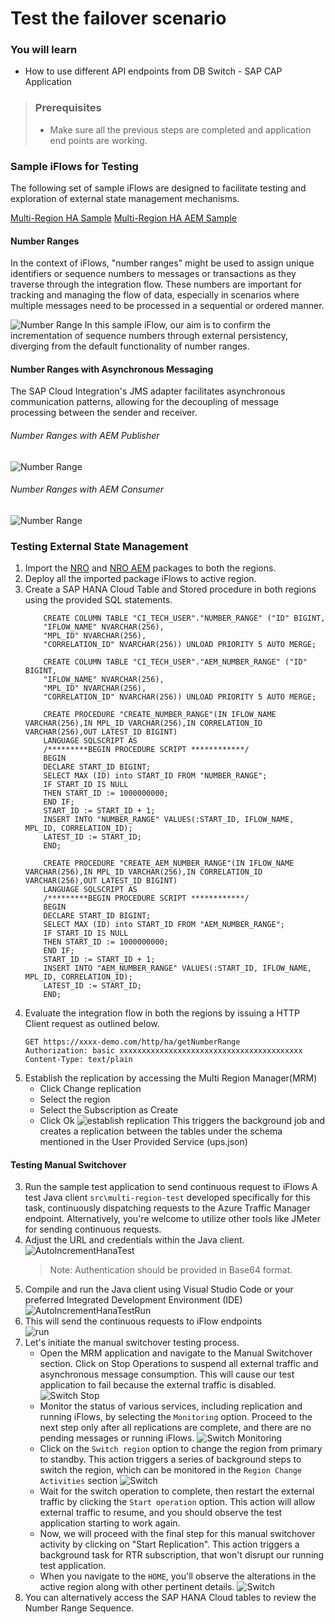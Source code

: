 # Test the failover scenario

### You will learn
 - How to use different API endpoints from DB Switch - SAP CAP Application   

> ### Prerequisites
> - Make sure all the previous steps are completed and application end points are working.

### Sample iFlows for Testing
The following set of sample iFlows are designed to facilitate testing and exploration of external state management mechanisms.

[Multi-Region HA Sample](./iFlows/Multi-Region%20HA.zip)
[Multi-Region HA AEM Sample](./iFlows/Multi-Region%20HA%20AEM.zip)

 #### Number Ranges
In the context of iFlows, "number ranges" might be used to assign unique identifiers or sequence numbers to messages or transactions as they traverse through the integration flow. These numbers are important for tracking and managing the flow of data, especially in scenarios where multiple messages need to be processed in a sequential or ordered manner.

![Number Range](./images/iFlow_NRO.png)
In this sample iFlow, our aim is to confirm the incrementation of sequence numbers through external persistency, diverging from the default functionality of number ranges. 
#### Number Ranges with Asynchronous Messaging
The SAP Cloud Integration's JMS adapter facilitates asynchronous communication patterns, allowing for the decoupling of message processing between the sender and receiver.
###### Number Ranges with AEM Publisher  
![Number Range](./images/iFlow_NROAEMPublisher.png)

###### Number Ranges with AEM Consumer 
![Number Range](./images/iFlow_NROAEMConsumer.png)


### Testing External State Management

1. Import the [NRO](./iFlows/Multi-Region%20HA.zip) and [NRO AEM](./iFlows/Multi-Region%20HA%20AEM.zip) packages to both the regions.
2. Deploy all the imported package iFlows to active region. 
3. Create a SAP HANA Cloud Table and Stored procedure in both regions using the provided SQL statements.
    ```
        CREATE COLUMN TABLE "CI_TECH_USER"."NUMBER_RANGE" ("ID" BIGINT,
        "IFLOW_NAME" NVARCHAR(256),
        "MPL_ID" NVARCHAR(256),
        "CORRELATION_ID" NVARCHAR(256)) UNLOAD PRIORITY 5 AUTO MERGE;

        CREATE COLUMN TABLE "CI_TECH_USER"."AEM_NUMBER_RANGE" ("ID" BIGINT,
        "IFLOW_NAME" NVARCHAR(256),
        "MPL_ID" NVARCHAR(256),
        "CORRELATION_ID" NVARCHAR(256)) UNLOAD PRIORITY 5 AUTO MERGE;

        CREATE PROCEDURE "CREATE_NUMBER_RANGE"(IN IFLOW_NAME VARCHAR(256),IN MPL_ID VARCHAR(256),IN CORRELATION_ID VARCHAR(256),OUT LATEST_ID BIGINT)
        LANGUAGE SQLSCRIPT AS
        /*********BEGIN PROCEDURE SCRIPT ************/
        BEGIN
        DECLARE START_ID BIGINT;
        SELECT MAX (ID) into START_ID FROM "NUMBER_RANGE";
        IF START_ID IS NULL
        THEN START_ID := 1000000000;
        END IF;
        START_ID := START_ID + 1;
        INSERT INTO "NUMBER_RANGE" VALUES(:START_ID, IFLOW_NAME, MPL_ID, CORRELATION_ID);
        LATEST_ID := START_ID;
        END;

        CREATE PROCEDURE "CREATE_AEM_NUMBER_RANGE"(IN IFLOW_NAME VARCHAR(256),IN MPL_ID VARCHAR(256),IN CORRELATION_ID VARCHAR(256),OUT LATEST_ID BIGINT)
        LANGUAGE SQLSCRIPT AS
        /*********BEGIN PROCEDURE SCRIPT ************/
        BEGIN
        DECLARE START_ID BIGINT;
        SELECT MAX (ID) into START_ID FROM "AEM_NUMBER_RANGE";
        IF START_ID IS NULL
        THEN START_ID := 1000000000;
        END IF;
        START_ID := START_ID + 1;
        INSERT INTO "AEM_NUMBER_RANGE" VALUES(:START_ID, IFLOW_NAME, MPL_ID, CORRELATION_ID);
        LATEST_ID := START_ID;
        END;

    ```
3. Evaluate the integration flow in both the regions by issuing a HTTP Client request as outlined below.
    ```
    GET https://xxxx-demo.com/http/ha/getNumberRange
    Authorization: basic xxxxxxxxxxxxxxxxxxxxxxxxxxxxxxxxxxxxxxxxx
    Content-Type: text/plain
    ```
4.  Establish the replication by accessing the Multi Region Manager(MRM) 
    -   Click Change replication
    -   Select the region
    -   Select the Subscription as Create
    -   Click Ok
    ![establish replication](./images/CreateReplication.png)
    This triggers the background job and creates a replication between the tables under the schema mentioned in the User Provided Service (ups.json)

#### Testing Manual Switchover

3. Run the sample test application to send continuous request to iFlows
A test Java client `src\multi-region-test` developed specifically for this task, continuously dispatching requests to the Azure Traffic Manager endpoint. Alternatively, you're welcome to utilize other tools like JMeter for sending continuous requests.
1. Adjust the URL and credentials within the Java client. 
    ![AutoIncrementHanaTest](./images/AutoIncrementHanaTest.png)
    >Note: Authentication should be provided in Base64 format.   
2. Compile and run the Java client using Visual Studio Code or your preferred Integrated Development Environment (IDE)
![AutoIncrementHanaTestRun](./images/AutoIncrementHanaTestRun.png)
3. This will send the continuous requests to iFlow endpoints    
    ![run](./images/test.gif)
4. Let's initiate the manual switchover testing process.
    -   Open the MRM application and navigate to the Manual Switchover section. Click on Stop Operations to suspend all external traffic and asynchronous message consumption. This will cause our test application to fail because the external traffic is disabled.
    ![Switch Stop](./images/Test_ManualSwitch.png)
   - Monitor the status of various services, including replication and running iFlows, by selecting the `Monitoring` option. Proceed to the next step only after all replications are complete, and there are no pending messages or running iFlows. 
    ![Switch Monitoring](./images/Test_ManualSwitch-Monitoring.png)
   - Click on the `Switch region` option to change the region from primary to standby. This action triggers a series of background steps to switch the region, which can be monitored in the `Region Change Activities` section
     ![Switch](./images/Test_ManualSwitch-Switch.png)
   - Wait for the switch operation to complete, then restart the external traffic by clicking the `Start operation` option. This action will allow external traffic to resume, and you should observe the test application starting to work again.
    - Now, we will proceed with the final step for this manual switchover activity by clicking on "Start Replication". This action triggers a background task for RTR subscription, that won't disrupt our running test application.
   - When you navigate to the `HOME`, you'll observe the alterations in the active region along with other pertinent details.
   ![Switch](./images/Test_ManualSwitch-Home.png)
5. You can alternatively access the SAP HANA Cloud tables to review the Number Range Sequence.









